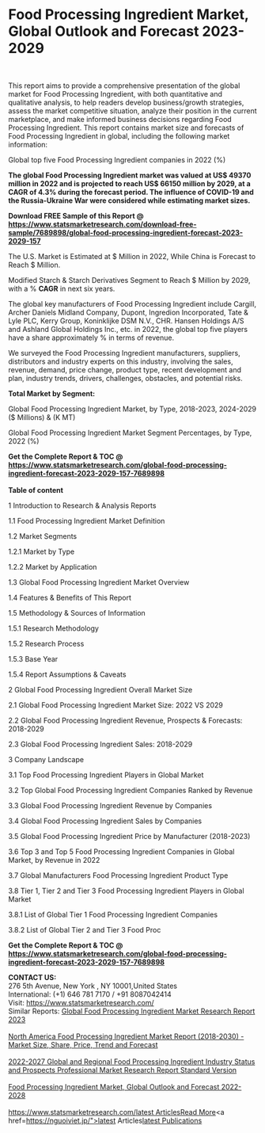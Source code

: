 <h1>Food Processing Ingredient Market, Global Outlook and Forecast 2023-2029</h1><br/><p>This report aims to provide a comprehensive presentation of the global market for Food Processing Ingredient, with both quantitative and qualitative analysis, to help readers develop business/growth strategies, assess the market competitive situation, analyze their position in the current marketplace, and make informed business decisions regarding Food Processing Ingredient. This report contains market size and forecasts of Food Processing Ingredient in global, including the following market information:</p><p>Global top five Food Processing Ingredient companies in 2022 (%)</p><p><strong>The global Food Processing Ingredient market was valued at US$ 49370 million in 2022 and is projected to reach US$ 66150 million by 2029, at a <strong>CAGR</strong> of 4.3% during the forecast period. The influence of COVID-19 and the Russia-Ukraine War were considered while estimating market sizes.</strong></p><p><strong>Download FREE Sample of this Report @ <a href="https://www.statsmarketresearch.com/download-free-sample/7689898/global-food-processing-ingredient-forecast-2023-2029-157">https://www.statsmarketresearch.com/download-free-sample/7689898/global-food-processing-ingredient-forecast-2023-2029-157</a></strong></p><p>The U.S. Market is Estimated at $ Million in 2022, While China is Forecast to Reach $ Million.</p><p>Modified Starch & Starch Derivatives Segment to Reach $ Million by 2029, with a % <strong>CAGR</strong> in next six years.</p><p>The global key manufacturers of Food Processing Ingredient include Cargill, Archer Daniels Midland Company, Dupont, Ingredion Incorporated, Tate & Lyle PLC, Kerry Group, Koninklijke DSM N.V., CHR. Hansen Holdings A/S and Ashland Global Holdings Inc., etc. in 2022, the global top five players have a share approximately % in terms of revenue.</p><p>We surveyed the Food Processing Ingredient manufacturers, suppliers, distributors and industry experts on this industry, involving the sales, revenue, demand, price change, product type, recent development and plan, industry trends, drivers, challenges, obstacles, and potential risks.</p><p><strong>Total Market by Segment:</strong></p><p>Global Food Processing Ingredient Market, by Type, 2018-2023, 2024-2029 ($ Millions) & (K MT)</p><p>Global Food Processing Ingredient Market Segment Percentages, by Type, 2022 (%)</p><div><b>Get the Complete Report & TOC @ <a href="https://www.statsmarketresearch.com/global-food-processing-ingredient-forecast-2023-2029-157-7689898">https://www.statsmarketresearch.com/global-food-processing-ingredient-forecast-2023-2029-157-7689898</a></b></div><br><b>Table of content</b><p>1 Introduction to Research & Analysis Reports<br />
 
  1.1 Food Processing Ingredient Market Definition<br />
 
  1.2 Market Segments<br />
 
  1.2.1 Market by Type<br />
 
  1.2.2 Market by Application<br />
 
  1.3 Global Food Processing Ingredient Market Overview<br />
 
  1.4 Features & Benefits of This Report<br />
 
  1.5 Methodology & Sources of Information<br />
 
  1.5.1 Research Methodology<br />
 
  1.5.2 Research Process<br />
 
  1.5.3 Base Year<br />
 
  1.5.4 Report Assumptions & Caveats<br />
 
 2 Global Food Processing Ingredient Overall Market Size<br />
 
  2.1 Global Food Processing Ingredient Market Size: 2022 VS 2029<br />
 
  2.2 Global Food Processing Ingredient Revenue, Prospects & Forecasts: 2018-2029<br />
 
  2.3 Global Food Processing Ingredient Sales: 2018-2029<br />
 
 3 Company Landscape<br />
 
  3.1 Top Food Processing Ingredient Players in Global Market<br />
 
  3.2 Top Global Food Processing Ingredient Companies Ranked by Revenue<br />
 
  3.3 Global Food Processing Ingredient Revenue by Companies<br />
 
  3.4 Global Food Processing Ingredient Sales by Companies<br />
 
  3.5 Global Food Processing Ingredient Price by Manufacturer (2018-2023)<br />
 
  3.6 Top 3 and Top 5 Food Processing Ingredient Companies in Global Market, by Revenue in 2022<br />
 
  3.7 Global Manufacturers Food Processing Ingredient Product Type<br />
 
  3.8 Tier 1, Tier 2 and Tier 3 Food Processing Ingredient Players in Global Market<br />
 
  3.8.1 List of Global Tier 1 Food Processing Ingredient Companies<br />
 
  3.8.2 List of Global Tier 2 and Tier 3 Food Proc<br><div><b>Get the Complete Report & TOC @ <a href="https://www.statsmarketresearch.com/global-food-processing-ingredient-forecast-2023-2029-157-7689898">https://www.statsmarketresearch.com/global-food-processing-ingredient-forecast-2023-2029-157-7689898</a></b></div></p> <b>CONTACT US:</b><br>276 5th Avenue, New York , NY 10001,United States<br>International: (+1) 646 781 7170 / +91 8087042414<br>Visit: <a href="https://www.statsmarketresearch.com/">https://www.statsmarketresearch.com/</a><br>Similar Reports: <a href="https://www.statsmarketresearch.com/global-food-processing-ingredient-forecast-2023-2029-157-7689898">Global Food Processing Ingredient Market Research Report 2023</a><br/><br/><a href="https://www.statsmarketresearch.com/global-food-processing-ingredient-forecast-2023-2029-157-7689898">North America Food Processing Ingredient Market Report (2018-2030) - Market Size, Share, Price, Trend and Forecast</a><br/><br/><a href="https://www.statsmarketresearch.com/global-food-processing-ingredient-forecast-2023-2029-157-7689898">2022-2027 Global and Regional Food Processing Ingredient Industry Status and Prospects Professional Market Research Report Standard Version</a><br/><br/><a href="https://www.statsmarketresearch.com/global-food-processing-ingredient-forecast-2023-2029-157-7689898">Food Processing Ingredient Market, Global Outlook and Forecast 2022-2028</a><br/><br/><a href="https://gyeongbokgung.com">https://www.statsmarketresearch.com/</a><a href="https://hallyeomaritime.com">latest Articles</a><a href="https://jingwansa.com">Read More</a><a href=https://nguoiviet.jp/">latest Articles</a><a href="https://www.intelmarketresearch.com/">latest Publications</a>